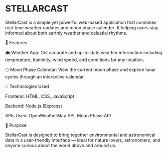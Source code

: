 # STELLARCAST
StellarCast is a simple yet powerful web-based application that combines real-time weather updates and moon phase calender .It helping users stay informed about both earthly weather and celestial rhythms.



🚀 Features

🌦️ Weather App:
Get accurate and up-to-date weather information including temperature, humidity, wind speed, and conditions for any location.

🌕 Moon Phase Calendar:
View the current moon phase and explore lunar cycles through an interactive calendar.

💡 Technologies Used

Frontend: HTML, CSS, JavaScript

Backend: Node.js (Express)

APIs Used: OpenWeatherMap API, Moon Phase API

🎯 Purpose

StellarCast is designed to bring together environmental and astronomical data in a user-friendly interface — ideal for nature lovers, astronomers, and anyone curious about the world above and around us.
